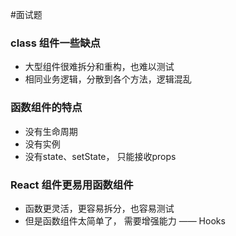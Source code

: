#面试题 


### class 组件一些缺点

- 大型组件很难拆分和重构，也难以测试
- 相同业务逻辑，分散到各个方法，逻辑混乱



### 函数组件的特点

- 没有生命周期
- 没有实例
- 没有state、setState， 只能接收props


### React 组件更易用函数组件

- 函数更灵活，更容易拆分，也容易测试
- 但是函数组件太简单了， 需要增强能力 —— Hooks